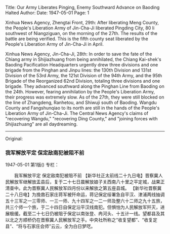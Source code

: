 Title: Our Army Liberates Pinging, Enemy Southward Advance on Baoding Halted
Author:
Date: 1947-05-01
Page: 1

Xinhua News Agency, Zhengtai Front, 29th: After liberating Meng County, the People's Liberation Army of Jin-Cha-Ji liberated Pingding City, 80 li southwest of Niangziguan, on the morning of the 27th. The results of the battle are being verified. This is the fifth county seat liberated by the People's Liberation Army of Jin-Cha-Ji in April.

Xinhua News Agency, Jin-Cha-Ji, 28th: In order to save the fate of the Chiang army in Shijiazhuang from being annihilated, the Chiang Kai-shek's Baoding Pacification Headquarters urgently drew three divisions and one brigade from the Pinghan and Jinpu lines: the 130th Division and 131st Division of the 53rd Army, the 121st Division of the 94th Army, and the 95th Brigade of the Reorganized 62nd Division, totaling three divisions and one brigade. They advanced southward along the Pinghan Line from Baoding on the 24th. However, fearing annihilation by the People's Liberation Army, their progress was extremely slow. As of the 27th, they were still blocked on the line of Zhangdeng, Ranhetou, and Shiwuji south of Baoding. Wangdu County and Fangshunqiao to its north are still in the hands of the People's Liberation Army of Jin-Cha-Ji. The Central News Agency's claims of "recovering Wangdu," "recovering Ding County," and "joining forces with Shijiazhuang" are all daydreaming.



<hr /> 

Original: 


### 我军解放平定  保定敌南犯被阻不前

1947-05-01
第1版()
专栏：

　　我军解放平定
    保定敌南犯被阻不前
    【新华社正太前线二十九日电】晋察冀人民解放军继解放盂县后，复于二十七日晨解放娘子关西南八十里之平定城，战果正清查中。此为晋察冀人民解放军四月份以来解放之第五座县城。
    【新华社晋察冀二十八日电】为挽救石家庄蒋军被歼命运，蒋记保定绥署急自平汉、津浦两线抽调五十三军之一三零师、一三一师、九十四军之一二一师及整六十二师之九十五旅，共三个师一个旅，于二十四日自保定沿平汉线南犯。但惧怕为人民解放军歼灭，进展极缓。截至二十七日仍被阻于保定以南张登、冉河头、十五计一线。望都县及其以北之方顺桥仍在晋察冀人民解放军之手。中央社所称之“收复望都”、“收复定县”、“将与石家庄会师”云云，全为白日梦呓。
